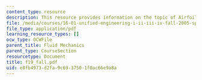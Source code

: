 ```yaml
---
content_type: resource
description: This resource provides information on the topic of Airfoils.
file: /media/courses/16-01-unified-engineering-i-ii-iii-iv-fall-2005-spring-2006/e8fb4973d2fa9c6937501f0ac66e9a8a_f19_fall.pdf
file_type: application/pdf
learning_resource_types: []
ocw_type: OCWFile
parent_title: Fluid Mechanics
parent_type: CourseSection
resourcetype: Document
title: f19_fall.pdf
uid: e8fb4973-d2fa-9c69-3750-1f0ac66e9a8a
---
```

